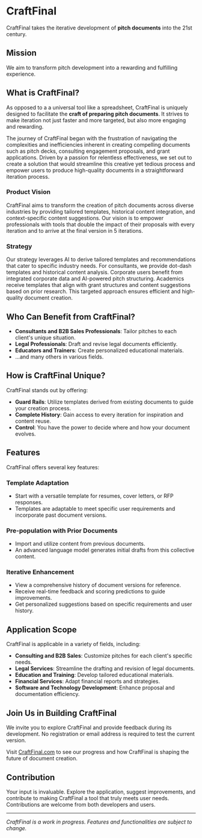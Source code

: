 # CraftFinal

CraftFinal takes the iterative development of **pitch documents** into the 21st century.

## Mission

We aim to transform pitch development into a rewarding and fulfilling experience.

## What is CraftFinal?

As opposed to a a universal tool like a spreadsheet, CraftFinal is uniquely designed to facilitate the **craft of preparing pitch documents**. It strives to make iteration not just faster and more targeted, but also more engaging and rewarding.

The journey of CraftFinal began with the frustration of navigating the complexities and inefficiencies inherent in creating compelling documents such as pitch decks, consulting engagement proposals, and grant applications. Driven by a passion for relentless effectiveness, we set out to create a solution that would streamline this creative yet tedious process and empower users to produce high-quality documents in a straightforward iteration process.

### Product Vision
CraftFinal aims to transform the creation of pitch documents across diverse industries by providing tailored templates, historical content integration, and context-specific content suggestions. Our vision is to empower professionals with tools that double the impact of their proposals with every iteration and to arrive at the final version in 5 iterations.

### Strategy
Our strategy leverages AI to derive tailored templates and recommendations that cater to specific industry needs. For consultants, we provide dot-dash templates and historical content analysis. Corporate users benefit from integrated corporate data and AI-powered pitch structuring. Academics receive templates that align with grant structures and content suggestions based on prior research. This targeted approach ensures efficient and high-quality document creation.

## Who Can Benefit from CraftFinal?

- **Consultants and B2B Sales Professionals**: Tailor pitches to each client's unique situation.
- **Legal Professionals**: Draft and revise legal documents efficiently.
- **Educators and Trainers**: Create personalized educational materials.
- ...and many others in various fields.

## How is CraftFinal Unique?

CraftFinal stands out by offering:

- **Guard Rails**: Utilize templates derived from existing documents to guide your creation process.
- **Complete History**: Gain access to every iteration for inspiration and content reuse.
- **Control**: You have the power to decide where and how your document evolves.

## Features

CraftFinal offers several key features:

### Template Adaptation

- Start with a versatile template for resumes, cover letters, or RFP responses.
- Templates are adaptable to meet specific user requirements and incorporate past document versions.

### Pre-population with Prior Documents

- Import and utilize content from previous documents.
- An advanced language model generates initial drafts from this collective content.

### Iterative Enhancement

- View a comprehensive history of document versions for reference.
- Receive real-time feedback and scoring predictions to guide improvements.
- Get personalized suggestions based on specific requirements and user history.

## Application Scope

CraftFinal is applicable in a variety of fields, including:

- **Consulting and B2B Sales**: Customize pitches for each client's specific needs.
- **Legal Services**: Streamline the drafting and revision of legal documents.
- **Education and Training**: Develop tailored educational materials.
- **Financial Services**: Adapt financial reports and strategies.
- **Software and Technology Development**: Enhance proposal and documentation efficiency.

## Join Us in Building CraftFinal

We invite you to explore CraftFinal and provide feedback during its development. No registration or email address is required to test the current version.

Visit [CraftFinal.com](https://craftfinal.com) to see our progress and how CraftFinal is shaping the future of document creation.

## Contribution

Your input is invaluable. Explore the application, suggest improvements, and contribute to making CraftFinal a tool that truly meets user needs. Contributions are welcome from both developers and users.

---

_CraftFinal is a work in progress. Features and functionalities are subject to change._
